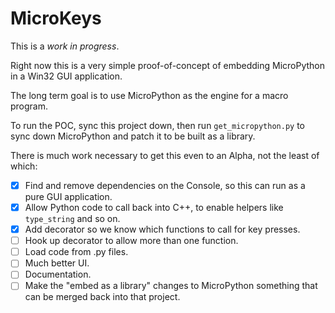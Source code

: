 # MicroKeys

This is a *work in progress*.

Right now this is a very simple proof-of-concept of embedding MicroPython in a Win32 GUI application.

The long term goal is to use MicroPython as the engine for a macro program.

To run the POC, sync this project down, then run `get_micropython.py` to sync down MicroPython and patch it to be built as a library.

There is much work necessary to get this even to an Alpha, not the least of which:

- [x] Find and remove dependencies on the Console, so this can run as a pure GUI application.
- [x] Allow Python code to call back into C++, to enable helpers like `type_string` and so on.
- [x] Add decorator so we know which functions to call for key presses.
- [ ] Hook up decorator to allow more than one function.
- [ ] Load code from .py files.
- [ ] Much better UI.
- [ ] Documentation.
- [ ] Make the "embed as a library" changes to MicroPython something that can be merged back into that project.
